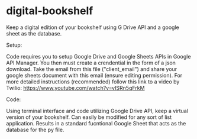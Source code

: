 # digital-bookshelf
Keep a digital edition of your bookshelf using G Drive API and a google sheet as the database.

Setup:

Code requires you to setup Google Drive and Google Sheets APIs in Google API Manager. You then must create a crendential in the form of a json download.
Take the email from this file ("client_email") and share your google sheets document with this email (ensure editing permission).
For more detailed instructions (recommended) follow this link to a video by Twilio: https://www.youtube.com/watch?v=vISRn5qFrkM

Code:

Using terminal interface and code utilizing Google Drive API, keep a virtual version of your bookshelf. Can easily be modified for any sort of list application.
Results in a standard fucntional Google Sheet that acts as the database for the py file.
